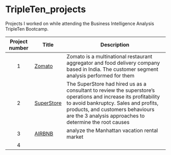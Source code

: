 # TripleTen_projects
Projects I worked on while attending the Business Intelligence Analysis TripleTen Bootcamp.


| Project number | Title | Description |
| :-----------: | ----------- |----------- |
| 1 | [Zomato](https://docs.google.com/document/d/1WgjWCo8Hh8r7DMTNAksQ_tLu0Cp8dxakIMxzOVZmAtE/edit?usp=sharing)| Zomato is a multinational restaurant aggregator and food delivery company based in India. The customer segment analysis performed for them |
| 2 | [SuperStore](https://public.tableau.com/views/MohammedJamal-Sprint5project/SuperstoreReturnStory?:language=en-GB&publish=yes&:sid=&:redirect=auth&:display_count=n&:origin=viz_share_link) | The SuperStore had hired us as a consultant to review the superstore’s operations and increase its profitability to avoid bankruptcy. Sales and profits, products, and customers behaviours are the  3 analysis approaches to determine the root causes |
| 3 | [AIRBNB](https://docs.google.com/spreadsheets/d/11i3aqCXszc2oZCpY1NSJNMf32R4REKSCPQ68OF6dxXU/edit?usp=sharing) | analyze the Manhattan vacation rental market|
| 4 |  |  |
